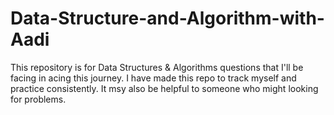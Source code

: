# Data-Structure-and-Algorithm-with-Aadi

This repository is for Data Structures & Algorithms questions that I'll be facing in acing this journey. I have made this repo to track myself and practice consistently. It msy also be helpful to someone who might looking for problems.
